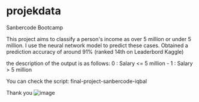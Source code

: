 # projekdata

Sanbercode Bootcamp

This project aims to classify a person's income as over 5 million or under 5 million. 
I use the neural network model to predict these cases. 
Obtained a prediction accuracy of around 91% (ranked 14th on Leaderbord Kaggle)

the description of the output is as follows:
0 : Salary <= 5 million - 1 : Salary >  5 million

You can check the script: final-project-sanbercode-iqbal

Thank you
![image](https://github.com/Balsky99/projekdata/assets/58036295/7470a2fe-911f-4116-8eb9-aea8d6a0bb20)


